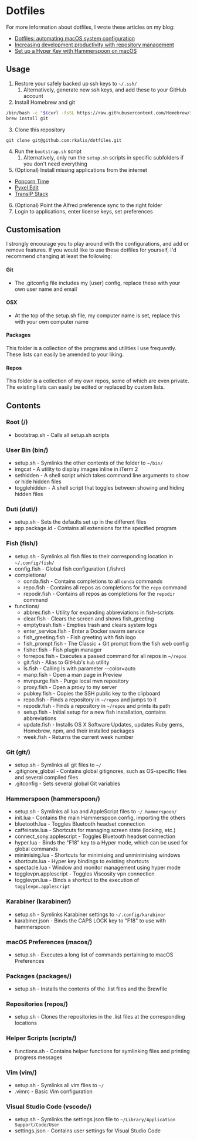 # Dotfiles

For more information about dotfiles, I wrote these articles on my blog:
* [Dotfiles: automating macOS system configuration](https://kalis.me/dotfiles-automating-macos-system-configuration/)
* [Increasing development productivity with repository management](https://kalis.me/increasing-development-productivity-repository-management/)
* [Set up a Hyper Key with Hammerspoon on macOS](https://kalis.me/setup-hyper-key-hammerspoon-macos/)

## Usage
1. Restore your safely backed up ssh keys to `~/.ssh/`
    1. Alternatively, generate new ssh keys, and add these to your GitHub account
2. Install Homebrew and git
  ```bash
  /bin/bash -c "$(curl -fsSL https://raw.githubusercontent.com/Homebrew/install/HEAD/install.sh)"
  brew install git
  ```
3. Clone this repository
  ```
  git clone git@github.com:rkalis/dotfiles.git
  ```
4. Run the `bootstrap.sh` script
    1. Alternatively, only run the `setup.sh` scripts in specific subfolders if you don't need everything
5. (Optional) Install missing applications from the internet
  * [Popcorn Time](https://popcorntime.sh/)
  * [Pyxel Edit](http://pyxeledit.com/)
  * [TransIP Stack](https://www.transip.nl/stack/)
6. (Optional) Point the Alfred preference sync to the right folder
7. Login to applications, enter license keys, set preferences

## Customisation
I strongly encourage you to play around with the configurations, and add or remove features.
If you would like to use these dotfiles for yourself, I'd recommend changing at least the following:

#### Git
* The .gitconfig file includes my [user] config, replace these with your own user name and email

#### OSX
* At the top of the setup.sh file, my computer name is set, replace this with your own computer name

####  Packages
This folder is a collection of the programs and utilities I use frequently. These lists can easily be amended to your liking.

#### Repos
This folder is a collection of my own repos, some of which are even private. The existing lists can easily be edited or replaced by custom lists.

## Contents

### Root (/)
* bootstrap.sh - Calls all setup.sh scripts

### User Bin (bin/)
* setup.sh - Symlinks the other contents of the folder to `~/bin/`
* imgcat - A utility to display images inline in iTerm 2
* sethidden - A shell script which takes command line arguments to show or hide
hidden files
* togglehidden - A shell script that toggles between showing and hiding hidden
files

### Duti (duti/)
* setup.sh - Sets the defaults set up in the different files
* app.package.id - Contains all extensions for the specified program

### Fish (fish/)
* setup.sh - Symlinks all fish files to their corresponding location in `~/.config/fish/`
* config.fish - Global fish configuration (.fishrc)
* completions/
  * conda.fish - Contains completions to all `conda` commands
  * repo.fish - Contains all repos as completions for the `repo` command
  * repodir.fish - Contains all repos as completions for the `repodir` command
* functions/
  * abbrex.fish - Utility for expanding abbreviations in fish-scripts
  * clear.fish - Clears the screen and shows fish_greeting
  * emptytrash.fish - Empties trash and clears system logs
  * enter_service.fish - Enter a Docker swarm service
  * fish_greeting.fish - Fish greeting with fish logo
  * fish_prompt.fish - The Classic + Git prompt from the fish web config
  * fisher.fish - Fish plugin manager
  * forrepos.fish - Executes a passed command for all repos in `~/repos`
  * git.fish - Alias to GitHub's `hub` utility
  * ls.fish - Calling ls with parameter --color=auto
  * manp.fish - Open a man page in Preview
  * mvnpurge.fish - Purge local mvn repository
  * proxy.fish - Open a proxy to my server
  * pubkey.fish - Copies the SSH public key to the clipboard
  * repo.fish - Finds a repository in `~/repos` and jumps to it
  * repodir.fish - Finds a repository in `~/repos` and prints its path
  * setup.fish - Initial setup for a new fish installation,
  contains abbreviations
  * update.fish - Installs OS X Software Updates, updates Ruby gems, Homebrew,
  npm, and their installed packages
  * week.fish - Returns the current week number

### Git (git/)
* setup.sh - Symlinks all git files to `~/`
* .gitignore_global - Contains global gitignores, such as OS-specific files and
several compiled files
* .gitconfig - Sets several global Git variables

### Hammerspoon (hammerspoon/)
* setup.sh - Symlinks all lua and AppleScript files to `~/.hammerspoon/`
* init.lua - Contains the main Hammerspoon config, importing the others
* bluetooth.lua - Toggles Bluetooth headset connection
* caffeinate.lua - Shortcuts for managing screen state (locking, etc.)
* connect_sony.applescript - Toggles Bluetooth headset connection
* hyper.lua - Binds the "F18" key to a Hyper mode, which can be used for
global commands
* minimising.lua - Shortcuts for minimising and unminimising windows
* shortcuts.lua - Hyper key bindings to existing shortcuts
* spectacle.lua - Window and monitor management using hyper mode
* togglevpn.applescript - Toggles Viscosity vpn connection
* togglevpn.lua - Binds a shortcut to the execution of `togglevpn.applescript`

### Karabiner (karabiner/)
* setup.sh - Symlinks Karabiner settings to `~/.config/karabiner`
* karabiner.json - Binds the CAPS LOCK key to "F18" to use with hammerspoon

### macOS Preferences (macos/)
* setup.sh - Executes a long list of commands pertaining to macOS Preferences

### Packages (packages/)
* setup.sh - Installs the contents of the .list files and the Brewfile

### Repositories (repos/)
* setup.sh - Clones the repositories in the .list files at the corresponding
locations

### Helper Scripts (scripts/)
* functions.sh - Contains helper functions for symlinking files and printing
  progress messages

### Vim (vim/)
* setup.sh - Symlinks all vim files to `~/`
* .vimrc - Basic Vim configuration

### Visual Studio Code (vscode/)
* setup.sh - Symlinks the settings.json file to `~/Library/Application Support/Code/User`
* settings.json - Contains user settings for Visual Studio Code
